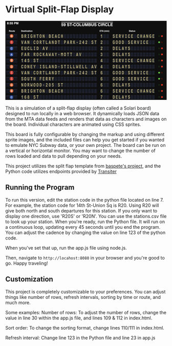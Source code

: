 # Virtual Split-Flap Display

![Screenshot](thumbnail.png)

This is a simulation of a split-flap display (often called a Solari board) designed to run locally in a web browser. It dynamically loads JSON data from the MTA data feeds and renders that data as characters and images on the board. Individual characters are animated using CSS sprites.

This board is fully configurable by changing the markup and using different sprite images, and the included files can help you get started if you wanted to emulate NYC Subway data, or your own project. The board can be run on a vertical or horizontal monitor. You may want to change the number of rows loaded and data to pull depending on your needs. 

This project utilizes the split flap template from [baspete's project](https://github.com/baspete/Split-Flap/), and the Python code utilizes endpoints provided by [Transiter](https://github.com/jamespfennell/transiter)



## Running the Program
To run this version, edit the station code in the python file located on line 7. For example, the station code for 14th St-Union Sq is R20. Using R20 will give both north and south departures for this station. If you only want to display one direction, use 'R20S' or 'R20N'. You can use the stations.csv file to look up your station. When you're ready, run the Python file. It will run on a continuous loop, updating every 45 seconds until you end the program. You can adjust the cadence by changing the value on line 123 of the python code. 

When you've set that up, run the app.js file using node.js. 

Then, navigate to `http://locahost:8080` in your browser and you're good to go. Happy traveling! 

## Customization

This project is completely customizable to your preferences. You can adjust things like number of rows, refresh intervals, sorting by time or route, and much more. 

Some examples:
Number of rows: To adjust the number of rows, change the value in line 30 within the app.js file, and lines 109 & 112 in index.html. 

Sort order: To change the sorting format, change lines 110/111 in index.html. 

Refresh interval: Change line 123 in the Python file and line 23 in app.js